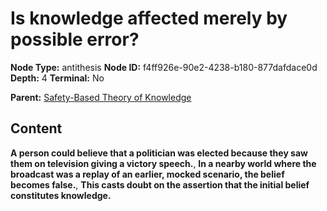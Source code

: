 # Is knowledge affected merely by possible error?

**Node Type:** antithesis
**Node ID:** f4ff926e-90e2-4238-b180-877dafdace0d
**Depth:** 4
**Terminal:** No

**Parent:** [Safety-Based Theory of Knowledge](safety-based-theory-of-knowledge-synthesis-1cacd25a-9a70-4642-920d-232b8ef6dbd3.md)

## Content

**A person could believe that a politician was elected because they saw them on television giving a victory speech.**, **In a nearby world where the broadcast was a replay of an earlier, mocked scenario, the belief becomes false.**, **This casts doubt on the assertion that the initial belief constitutes knowledge.**
